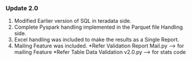 
### Update 2.0
1. Modified Earlier version of SQL in teradata side.
2. Complete Pyspark handling implemented in the Parquet file Handling side.
3. Excel handling was included to make the results as a Single Report.
4. Mailing Feature was included. 
*Refer Validation Report Mail.py --> for mailing Feature
*Refer Table Data Validation v2.0.py --> for stats code
